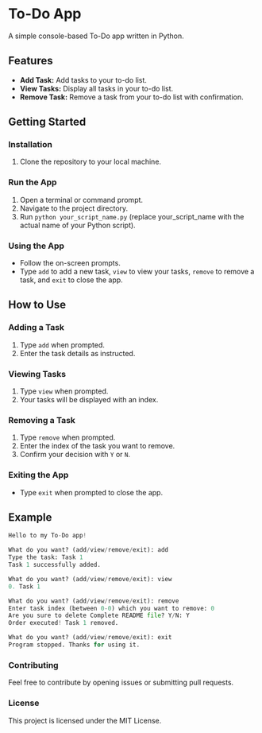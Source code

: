 # To-Do App

A simple console-based To-Do app written in Python.

## Features
- **Add Task:** Add tasks to your to-do list.
- **View Tasks:** Display all tasks in your to-do list.
- **Remove Task:** Remove a task from your to-do list with confirmation.

## Getting Started
### Installation
1. Clone the repository to your local machine.

### Run the App
1. Open a terminal or command prompt.
2. Navigate to the project directory.
3. Run `python your_script_name.py` (replace your_script_name with the actual name of your Python script).

### Using the App
- Follow the on-screen prompts.
- Type `add` to add a new task, `view` to view your tasks, `remove` to remove a task, and `exit` to close the app.

## How to Use
### Adding a Task
1. Type `add` when prompted.
2. Enter the task details as instructed.

### Viewing Tasks
1. Type `view` when prompted.
2. Your tasks will be displayed with an index.

### Removing a Task
1. Type `remove` when prompted.
2. Enter the index of the task you want to remove.
3. Confirm your decision with `Y` or `N`.

### Exiting the App
- Type `exit` when prompted to close the app.

## Example
```python
Hello to my To-Do app!

What do you want? (add/view/remove/exit): add
Type the task: Task 1
Task 1 successfully added.

What do you want? (add/view/remove/exit): view
0. Task 1

What do you want? (add/view/remove/exit): remove
Enter task index (between 0-0) which you want to remove: 0
Are you sure to delete Complete README file? Y/N: Y
Order executed! Task 1 removed.

What do you want? (add/view/remove/exit): exit
Program stopped. Thanks for using it.
```

### Contributing
Feel free to contribute by opening issues or submitting pull requests.

### License
This project is licensed under the MIT License.
